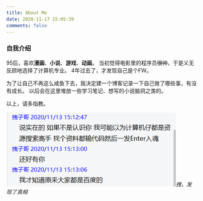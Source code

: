 ```yaml
---
title: About Me
date: 2020-11-17 15:05:39
comments: false
---
```


### 自我介绍

95后，喜欢**漫画**、**小说**、**游戏**、**动画**。
当初觉得电影里的程序员~~很帅~~，于是义无反顾地选择了计算机专业。
4年过去了，才发现自己是个FW。

为了让自己不再这么咸鱼下去，我决定建一个博客记录一下自己做了哪些事，有没有成长。
以后会在这里堆放一些学习笔记、想写的小说脑洞之类的。

以上，请多指教。

![alt 基友的嘲讽](liaotianjilu1.png)_拽，发现了真相_